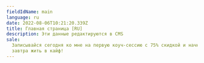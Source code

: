 ```yaml
---
fieldIdName: main
language: ru
date: 2022-08-06T10:21:20.339Z
title: Главная страница [RU]
description: Эти данные редактируются в СMS
sale:
  Записывайся сегодня ко мне на первую коуч-сессию с 75% скидкой и начни уже
  завтра жить в кайф!
---
```

